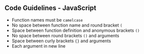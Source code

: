 ## Code Guidelines - JavaScript

- Function names must be `camelcase`
- No space between function name and round bracket `(`
- Space between function definition and anonymous brackets `()`
- No space between round brackets `()` and arguments
- Space between curly brackets `{}` and arguments
- Each argument in new line
